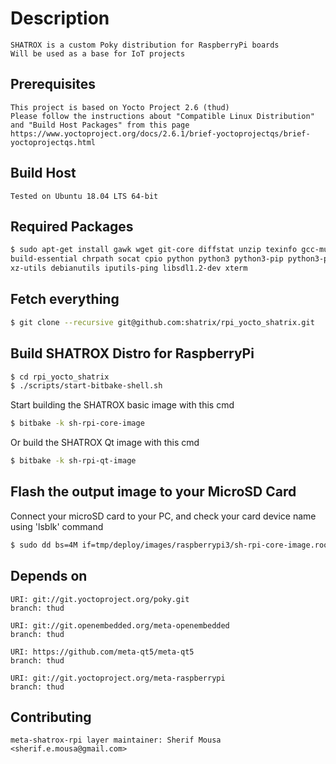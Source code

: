# Description
    SHATROX is a custom Poky distribution for RaspberryPi boards
    Will be used as a base for IoT projects

## Prerequisites
    This project is based on Yocto Project 2.6 (thud)
    Please follow the instructions about "Compatible Linux Distribution" and "Build Host Packages" from this page
    https://www.yoctoproject.org/docs/2.6.1/brief-yoctoprojectqs/brief-yoctoprojectqs.html

## Build Host
    Tested on Ubuntu 18.04 LTS 64-bit

## Required Packages
```bash
$ sudo apt-get install gawk wget git-core diffstat unzip texinfo gcc-multilib \
build-essential chrpath socat cpio python python3 python3-pip python3-pexpect \
xz-utils debianutils iputils-ping libsdl1.2-dev xterm
```

## Fetch everything
```bash
$ git clone --recursive git@github.com:shatrix/rpi_yocto_shatrix.git
```

## Build SHATROX Distro for RaspberryPi
```bash
$ cd rpi_yocto_shatrix
$ ./scripts/start-bitbake-shell.sh
```
Start building the SHATROX basic image with this cmd
```bash
$ bitbake -k sh-rpi-core-image
```
Or build the SHATROX Qt image with this cmd
```bash
$ bitbake -k sh-rpi-qt-image
```

## Flash the output image to your MicroSD Card
Connect your microSD card to your PC, and check your card device name using 'lsblk' command
```bash
$ sudo dd bs=4M if=tmp/deploy/images/raspberrypi3/sh-rpi-core-image.rootfs.rpi-sdimg of=/dev/sdX conv=fsync status=progress
```

## Depends on
    URI: git://git.yoctoproject.org/poky.git
    branch: thud

    URI: git://git.openembedded.org/meta-openembedded
    branch: thud

    URI: https://github.com/meta-qt5/meta-qt5
    branch: thud

    URI: git://git.yoctoproject.org/meta-raspberrypi
    branch: thud


## Contributing
    meta-shatrox-rpi layer maintainer: Sherif Mousa <sherif.e.mousa@gmail.com>

